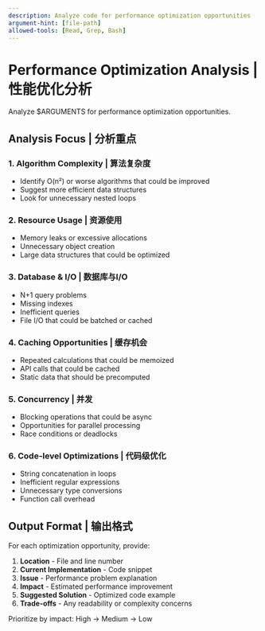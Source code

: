 ```yaml
---
description: Analyze code for performance optimization opportunities
argument-hint: [file-path]
allowed-tools: [Read, Grep, Bash]
---
```


# Performance Optimization Analysis | 性能优化分析

Analyze $ARGUMENTS for performance optimization opportunities.

## Analysis Focus | 分析重点

### 1. Algorithm Complexity | 算法复杂度
- Identify O(n²) or worse algorithms that could be improved
- Suggest more efficient data structures
- Look for unnecessary nested loops

### 2. Resource Usage | 资源使用
- Memory leaks or excessive allocations
- Unnecessary object creation
- Large data structures that could be optimized

### 3. Database & I/O | 数据库与I/O
- N+1 query problems
- Missing indexes
- Inefficient queries
- File I/O that could be batched or cached

### 4. Caching Opportunities | 缓存机会
- Repeated calculations that could be memoized
- API calls that could be cached
- Static data that should be precomputed

### 5. Concurrency | 并发
- Blocking operations that could be async
- Opportunities for parallel processing
- Race conditions or deadlocks

### 6. Code-level Optimizations | 代码级优化
- String concatenation in loops
- Inefficient regular expressions
- Unnecessary type conversions
- Function call overhead

## Output Format | 输出格式

For each optimization opportunity, provide:
1. **Location** - File and line number
2. **Current Implementation** - Code snippet
3. **Issue** - Performance problem explanation
4. **Impact** - Estimated performance improvement
5. **Suggested Solution** - Optimized code example
6. **Trade-offs** - Any readability or complexity concerns

Prioritize by impact: High → Medium → Low
